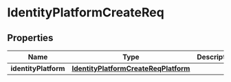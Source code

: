 # IdentityPlatformCreateReq

## Properties
Name | Type | Description | Notes
------------ | ------------- | ------------- | -------------
**identityPlatform** | [**IdentityPlatformCreateReqPlatform**](IdentityPlatformCreateReqPlatform.md) |  |  [optional]
